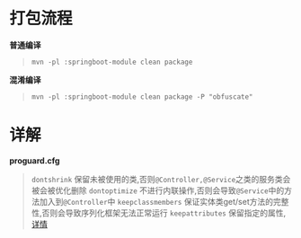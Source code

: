 # 打包流程

**普通编译**

> `mvn -pl :springboot-module clean package`

**混淆编译**

> `mvn -pl :springboot-module clean package -P "obfuscate"`

# 详解

**proguard.cfg**

> `dontshrink` 保留未被使用的类,否则`@Controller,@Service`之类的服务类会被会被优化删除
> `dontoptimize` 不进行内联操作,否则会导致`@Service`中的方法加入到`@Controller`中
> `keepclassmembers` 保证实体类get/set方法的完整性,否则会导致序列化框架无法正常运行
> `keepattributes` 保留指定的属性,[详情](https://www.guardsquare.com/en/products/proguard/manual/usage/attributes)